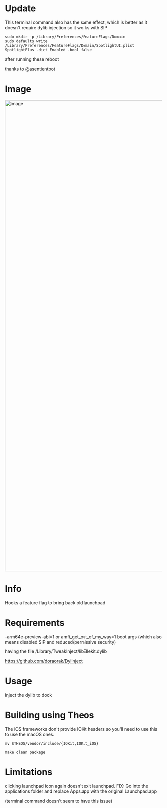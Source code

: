 # Update
This terminal command also has the same effect, which is better as it doesn't require dylib injection so it works with SIP

``` 
sudo mkdir -p /Library/Preferences/FeatureFlags/Domain
sudo defaults write /Library/Preferences/FeatureFlags/Domain/SpotlightUI.plist SpotlightPlus -dict Enabled -bool false
```

after running these reboot


thanks to @asentientbot



# Image
<img width="1512" alt="image" src="https://github.com/user-attachments/assets/79a33d39-59c9-4db2-8453-8f4acf447a7a" />

# Info 
Hooks a feature flag to bring back old launchpad

# Requirements
-arm64e-preview-abi=1 or amfi_get_out_of_my_way=1 boot args (which also means disabled SIP and reduced/permissive security)

having the file /Library/TweakInject/libEllekit.dylib 

https://github.com/doraorak/Dylinject

# Usage 
inject the dylib to dock

# Building using Theos

The iOS frameworks don't provide IOKit headers so you'll need to use this to use the macOS ones.

`mv $THEOS/vendor/include/{IOKit,IOKit_iOS}`

`make clean package`

# Limitations
clicking launchpad icon again doesn't exit launchpad.
FIX: Go into the applications folder and replace Apps.app with the original Launchpad.app

(terminal command doesn't seem to have this issue)


